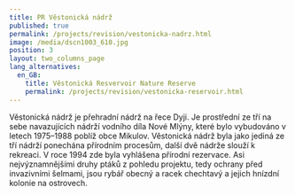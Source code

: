 ```yaml
---
title: PR Věstonická nádrž
published: true
permalink: /projects/revision/vestonicka-nadrz.html
image: /media/dscn1003_610.jpg
position: 3
layout: two_columns_page
lang_alternatives:
  en_GB:
    title: Věstonická Resvervoir Nature Reserve
    permalink: /projects/revision/vestonicka-reservoir.html
---
```

Věstonická nádrž je přehradní nádrž na řece Dyji. Je prostřední ze tří na sebe navazujících nádrží vodního díla Nové Mlýny, které bylo vybudováno v letech 1975–1988 poblíž obce Mikulov. Věstonická nádrž byla jako jediná ze tří nádrží ponechána přírodním procesům, další dvě nádrže slouží k rekreaci. V roce 1994 zde byla vyhlášena přírodní rezervace. Asi nejvýznamnějšími druhy ptáků z pohledu projektu, tedy ochrany před invazivními šelmami, jsou rybář obecný a racek chechtavý a jejich hnízdní kolonie na ostrovech.
